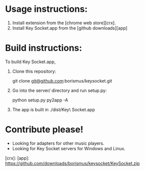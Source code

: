 # Usage instructions:

1. Install extension from the [chrome web store][crx].
2. Install Key Socket.app from the [github downloads][app]

# Build instructions:

To build Key Socket.app,

1. Clone this repository:

    git clone git@github.com:borismus/keysocket.git

2. Go into the server/ directory and run setup.py:

    python setup.py py2app -A

3. The app is built in ./dist/Key\ Socket.app

# Contribute please!

* Looking for adapters for other music players.
* Looking for Key Socket servers for Windows and Linux.

[crx]: 
[app]: https://github.com/downloads/borismus/keysocket/KeySocket.zip
